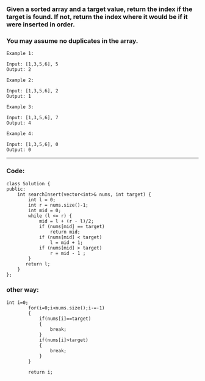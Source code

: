 ### Given a sorted array and a target value, return the index if the target is found. If not, return the index where it would be if it were inserted in order.

### You may assume no duplicates in the array.
```
Example 1:

Input: [1,3,5,6], 5
Output: 2
```
```
Example 2:

Input: [1,3,5,6], 2
Output: 1
```
```
Example 3:

Input: [1,3,5,6], 7
Output: 4
```
```
Example 4:

Input: [1,3,5,6], 0
Output: 0
```
---

### Code:
```
class Solution {
public:
    int searchInsert(vector<int>& nums, int target) {
        int l = 0;
        int r = nums.size()-1;
        int mid = 0;
        while (l <= r) {
            mid = l + (r - l)/2;
            if (nums[mid] == target)
                return mid;
            if (nums[mid] < target)
                l = mid + 1;
            if (nums[mid] > target)
                r = mid - 1 ;
        } 
       return l;
    }
};
```

### other way:

```
int i=0;
        for(i=0;i<nums.size();i-=-1)
        {
            if(nums[i]==target)
            {
                break;
            }
            if(nums[i]>target)
            {
                break;
            }
        }
        
        return i;
```
